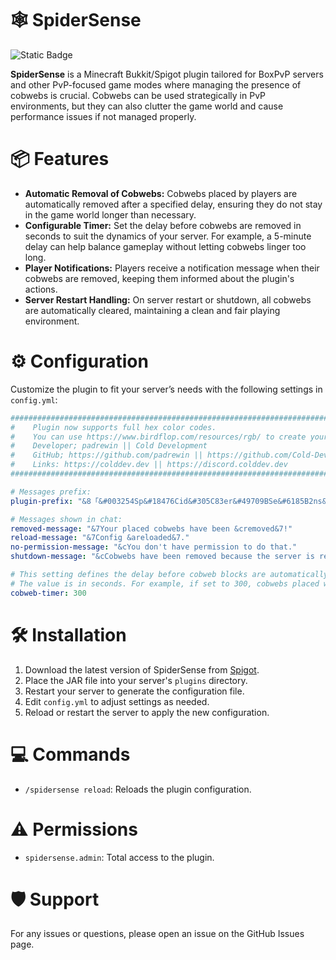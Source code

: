 # 🕸️ SpiderSense

![Static Badge](https://img.shields.io/badge/Version-v1.0-blue?color=red)

**SpiderSense** is a Minecraft Bukkit/Spigot plugin tailored for BoxPvP servers and other PvP-focused game modes where managing the presence of cobwebs is crucial. Cobwebs can be used strategically in PvP environments, but they can also clutter the game world and cause performance issues if not managed properly.

# 📦 Features
- **Automatic Removal of Cobwebs:** Cobwebs placed by players are automatically removed after a specified delay, ensuring they do not stay in the game world longer than necessary.
- **Configurable Timer:** Set the delay before cobwebs are removed in seconds to suit the dynamics of your server. For example, a 5-minute delay can help balance gameplay without letting cobwebs linger too long.
- **Player Notifications:** Players receive a notification message when their cobwebs are removed, keeping them informed about the plugin's actions.
- **Server Restart Handling:** On server restart or shutdown, all cobwebs are automatically cleared, maintaining a clean and fair playing environment.

# ⚙️ Configuration
Customize the plugin to fit your server’s needs with the following settings in `config.yml`:
```yaml
#########################################################################################################
#    Plugin now supports full hex color codes.                                                          #
#    You can use https://www.birdflop.com/resources/rgb/ to create your colors                          #
#    Developer; padrewin || Cold Development                                                            #
#    GitHub; https://github.com/padrewin || https://github.com/Cold-Development                         #
#    Links: https://colddev.dev || https://discord.colddev.dev                                          #
#########################################################################################################

# Messages prefix:
plugin-prefix: "&8「&#003254Sp&#18476Cid&#305C83er&#49709BSe&#6185B2ns&#6185B2e&8」&7» "

# Messages shown in chat:
removed-message: "&7Your placed cobwebs have been &cremoved&7!"
reload-message: "&7Config &areloaded&7."
no-permission-message: "&cYou don't have permission to do that."
shutdown-message: "&cCobwebs have been removed because the server is restarting."

# This setting defines the delay before cobweb blocks are automatically removed after being placed.
# The value is in seconds. For example, if set to 300, cobwebs placed will be removed after 5 minutes.
cobweb-timer: 300
```

# 🛠️ Installation
1. Download the latest version of SpiderSense from [Spigot](https://www.spigotmc.org/resources/spidersense.118609/).
2. Place the JAR file into your server's `plugins` directory.
3. Restart your server to generate the configuration file.
4. Edit `config.yml` to adjust settings as needed.
5. Reload or restart the server to apply the new configuration.

# 💻 Commands
- `/spidersense reload`: Reloads the plugin configuration.

# ⚠️ Permissions
- `spidersense.admin`: Total access to the plugin.

# 🛡️ Support
For any issues or questions, please open an issue on the GitHub Issues page.
